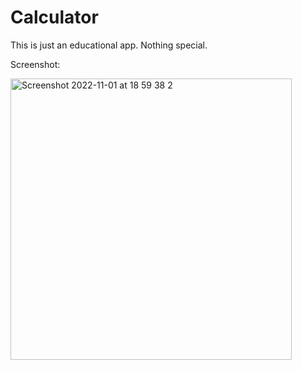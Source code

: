 # Calculator

This is just an educational app. Nothing special. 

Screenshot:

<img height="450" alt="Screenshot 2022-11-01 at 18 59 38 2" src="https://user-images.githubusercontent.com/113255680/226499970-ee0eb902-1e36-4d82-b192-0edad81ef3e9.PNG">

